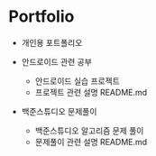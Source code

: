 # Portfolio
- 개인용 포트폴리오

- 안드로이드 관련 공부
  - 안드로이드 실습 프로젝트
  - 프로젝트 관련 설명 README.md
- 백준스튜디오 문제풀이
  - 백준스튜디오 알고리즘 문제 풀이
  - 문제풀이 관련 설명 README.md